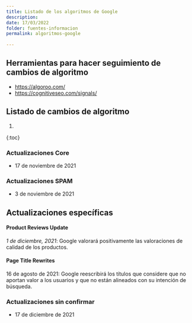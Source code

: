 ```yaml
---
title: Listado de los algoritmos de Google
description: 
date: 17/03/2022
folder: fuentes-informacion
permalink: algoritmos-google
  
---
```


## Herramientas para hacer seguimiento de cambios de algoritmo

- https://algoroo.com/
- https://cognitiveseo.com/signals/

## Listado de cambios de algoritmo

1.
{:toc}

### Actualizaciones Core
- 17 de noviembre de 2021

### Actualizaciones SPAM
 - 3 de noviembre de 2021

## Actualizaciones específicas

#### Product Reviews Update

*1 de diciembre, 2021*: Google valorará positivamente las valoraciones de calidad de los productos.
 
 #### Page Title Rewrites

16 de agosto de 2021: Google reescribirá los títulos que considere que no aportan valor a los usuarios y que no están alineados con su intención de búsqueda.

### Actualizaciones sin confirmar
  - 17 de diciembre de 2021



<!--stackedit_data:
eyJoaXN0b3J5IjpbLTk0NTY4MTI0OV19
-->